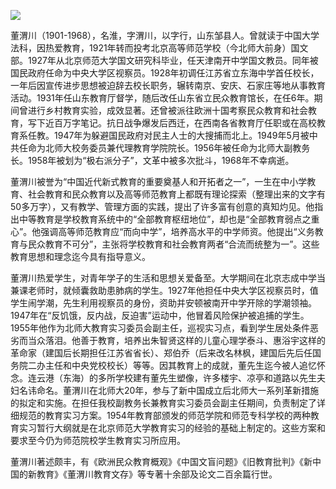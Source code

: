 ![](https://s2.loli.net/2022/08/31/PthoMbnv89Tp5zS.png)

董渭川（1901-1968），名淮，字渭川，以字行，山东邹县人。曾就读于中国大学法科，因热爱教育，1921年转而投考北京高等师范学校（今北师大前身）国文部。1927年从北京师范大学国文研究科毕业，任天津南开中学国文教员。同年被国民政府任命为中央大学区视察员。1928年初调任江苏省立东海中学首任校长，一年后因宣传进步思想被迫辞去校长职务，辗转南京、安庆、石家庄等地从事教育活动。1931年任山东教育厅督学，随后改任山东省立民众教育馆长，在任6年。期间曾进行乡村教育实验，成效显著。还曾被派往欧洲十国考察民众教育和社会教育，写下近百万字笔记。抗日战争爆发后西迁，在西南各省教育厅任职或在高校教育系任教。1947年为躲避国民政府对民主人士的大搜捕而北上。1949年5月被中共任命为北师大校务委员兼代理教育学院院长。1956年被任命为北师大副教务长。1958年被划为“极右派分子”，文革中被多次批斗，1968年不幸病逝。

董渭川被誉为“中国近代新式教育的重要奠基人和开拓者之一”，一生在中小学教育、社会教育和民众教育以及高等师范教育上都既有理论探索（整理出来的文字有50多万字），又有教学、管理方面的实践，提出了许多富有创意的真知灼见。他指出中等教育是学校教育系统中的“全部教育枢纽地位”，却也是“全部教育弱点之重心”。他强调高等师范教育应“而向中学”，培养高水平的中学师资。他提出“义务教育与民众教育不可分”，主张将学校教育和社会教育两者“合流而统整为一”。这些教育思想和理念迄今具有指导意义。

董渭川热爱学生，对青年学子的生活和思想关爱备至。大学期间在北京志成中学当兼课老师时，就倾囊救助患肺病的学生。1927年他担任中央大学区视察员时，值学生闹学潮，先生利用视察员的身份，资助并安顿被南开中学开除的学潮领袖。1947年在“反饥饿，反内战，反迫害”运动中，他冒着风险保护被追捕的学生。1955年他作为北师大教育实习委员会副主任，巡视实习点，看到学生居处条件恶劣而当众落泪。他善于教育，培养出朱智贤这样的儿童心理学泰斗、惠浴宇这样的革命家（建国后长期担任江苏省省长）、郑伯乔（后来改名林枫，建国后先后任国务院二办主任和中央党校校长）等等。因其教育上的成就，董先生迄今被人追忆怀念。连云港（东海）的多所学校建有董先生塑像，许多楼宇、凉亭和道路以先生夫妇名讳命名。董渭川在北师大20年，参与了新中国成立后北师大一系列革新措施的拟定和实施。在担任我校副教务长兼教育实习委员会副主任期间，负责制定了详细规范的教育实习方案。1954年教育部颁发的师范学院和师范专科学校的两种教育实习暂行大纲就是在北京师范大学教育实习的经验的基础上制定的。这些方案和要求至今仍为师范院校学生教育实习所应用。

董渭川著述颇丰，有《欧洲民众教育概观》《中国文盲问题》《旧教育批判》《新中国的新教育》《董渭川教育文存》等专著十余部及论文二百余篇行世。
